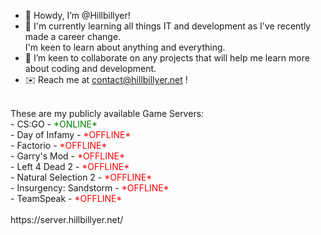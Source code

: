 - 🤠 Howdy, I’m @Hillbillyer!
- 🧠 I'm currently learning all things IT and development as I've recently made a career change. <br>
I'm keen to learn about anything and everything.<br>
- 🤝 I’m keen to collaborate on any projects that will help me learn more about coding and development.
- ✉️ Reach me at contact@hillbillyer.net !
<br>
These are my publicly available Game Servers:<br>
- CS:GO - <span style="color:green"> *ONLINE*</span><br>
- Day of Infamy - <span style="color:red"> *OFFLINE*</span><br>
- Factorio - <span style="color:red"> *OFFLINE*</span><br>
- Garry's Mod - <span style="color:red"> *OFFLINE*</span><br>
- Left 4 Dead 2 - <span style="color:red"> *OFFLINE*</span><br>
- Natural Selection 2 - <span style="color:red"> *OFFLINE*</span><br>
- Insurgency: Sandstorm - <span style="color:red"> *OFFLINE*</span><br>
- TeamSpeak - <span style="color:red"> *OFFLINE*</span><br>

<br>
https://server.hillbillyer.net/

<!---
Hillbillyer/Hillbillyer is a ✨ special ✨ repository because its `README.md` (this file) appears on your GitHub profile.
You can click the Preview link to take a look at your changes.
--->
